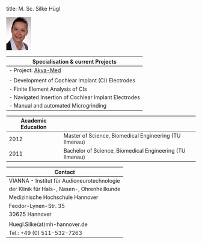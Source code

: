 title: M. Sc. Silke Hügl


![Image Silke Hügl](Silke.jpg)


|Specialisation	& current Projects|
|-----------------------------------------|
|-   Project: [Akva-Med](http://www.vianna.de/01_workgroups/majdani/projects.html "Akva-Med")|
| |
|-   Development of Cochlear Implant (CI) Electrodes| 
|-   Finite Element Analysis of CIs|
|-   Navigated Insertion of Cochlear Implant Electrodes|
|-   Manual and automated Microgrinding|



|Academic Education|                       |
|------------------|-----------------------|
|2012|Master of Science, Biomedical Engineering (TU Ilmenau)|
|2011|Bachelor of Science, Biomedical Engineering (TU Ilmenau)|

|Contact|                       
|------------------|
|VIANNA - Institut für Audioneurotechnologie|
|der Klinik für Hals-, Nasen-, Ohrenheilkunde|
|Medizinische Hochschule Hannover|
|Feodor-Lynen-Str. 35|
| 30625 Hannover|
| |
|Huegl.Silke(at)mh-hannover.de|
|Tel.: +49 (0) 511-532-7263|